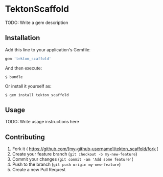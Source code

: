 # TektonScaffold

TODO: Write a gem description

## Installation

Add this line to your application's Gemfile:

```ruby
gem 'tekton_scaffold'
```

And then execute:

    $ bundle

Or install it yourself as:

    $ gem install tekton_scaffold

## Usage

TODO: Write usage instructions here

## Contributing

1. Fork it ( https://github.com/[my-github-username]/tekton_scaffold/fork )
2. Create your feature branch (`git checkout -b my-new-feature`)
3. Commit your changes (`git commit -am 'Add some feature'`)
4. Push to the branch (`git push origin my-new-feature`)
5. Create a new Pull Request
